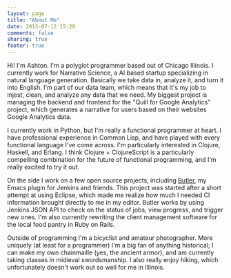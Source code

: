```yaml
---
layout: page
title: "About Me"
date: 2013-07-12 15:29
comments: false
sharing: true
footer: true
---
```


Hi! I'm Ashton. I'm a polyglot programmer based out of Chicago
Illinois. I currently work for Narrative Science, a AI based startup
specializing in natural language generation. Basically we take data in,
analyze it, and turn it into English. I'm part of our data team, which
means that it's my job to injest, clean, and analyze any data that we
need. My biggest project is managing the backend and frontend for the
"Quill for Google Analytics" project, which generates a narrative for
users based on their websites Google Analytics data.

I currently work in Python, but I'm really a functional programmer at
heart. I have professional experience in Common Lisp, and have played
with every functional language I've come across. I'm particularly
interested in Clojure, Haskell, and Erlang. I think Clojure +
ClojureScript is a particularly compelling combination for the future of
functional programming, and I'm really excited to try it out.

On the side I work on a few open source projects, including
[Butler](https://github.com/AshtonKem/Butler), my Emacs plugin for
Jenkins and friends. This project was started after a short attempt at
using Eclipse, which made me realize how much I needed CI information
brought directly to me in my editor. Butler works by using Jenkins JSON
API to check on the status of jobs, view progress, and trigger new ones.
I'm also currently rewriting the client management software for the local
food pantry in Ruby on Rails.

Outside of programming I'm a bicyclist and amateur photographer. More
uniquely (at least for a programmer) I'm a big fan of anything
historical; I can make my own chainmaille (yes, the ancient armor), and
am currently taking classes in midieval swordsmanship. I also really
enjoy hiking, which unfortunately doesn't work out so well for me in
Illinois.

